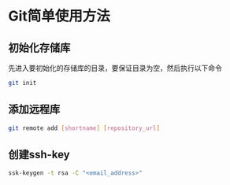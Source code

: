 # Git简单使用方法
## 初始化存储库
先进入要初始化的存储库的目录，要保证目录为空，然后执行以下命令
```bash
git init
```
## 添加远程库
```bash
git remote add [shortname] [repository_url]
```
## 创建ssh-key
```bash
ssk-keygen -t rsa -C "<email_address>"
```